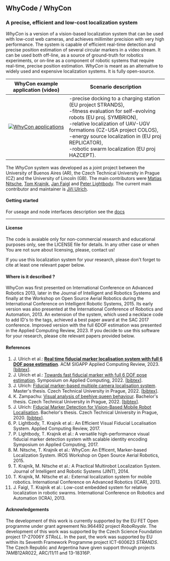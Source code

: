 ## WhyCode / WhyCon

### A precise, efficient and low-cost localization system 

_WhyCon_ is a version of a vision-based localization system that can be used with low-cost web cameras, and achieves millimiter precision with very high performance.
The system is capable of efficient real-time detection and precise position estimation of several circular markers in a video stream. 
It can be used both off-line, as a source of ground-truth for robotics experiments, or on-line as a component of robotic systems that require real-time, precise position estimation.
_WhyCon_ is meant as an alternative to widely used and expensive localization systems.
It is fully open-source.

| WhyCon example application (video)  | Scenario description |
| ------ | ----------- |
|[![WhyCon applications](https://raw.githubusercontent.com/wiki/gestom/WhyCon/pics/whycon.png)](https://www.youtube.com/watch?v=KgKrN8_EmUA"AAAA")|-precise docking to a charging station (EU project STRANDS),<br/> -fitness evaluation for self-evolving robots (EU proj. SYMBRION),<br/>-relative localization of UAV-UGV formations (CZ-USA project COLOS),<br/>-energy source localization in (EU proj REPLICATOR),<br/>-robotic swarm localization (EU proj HAZCEPT).|

The _WhyCon_ system was developed as a joint project between the University of Buenos Aires (AR), the Czech Technical University in Prague (CZ) and the University of Lincoln (GB).
The main contributors were [Matias Nitsche](https://scholar.google.co.uk/citations?user=Z0hQoRUAAAAJ&hl=en&oi=ao), [Tom Krajnik](http://scholar.google.co.uk/citations?user=Qv3nqgsAAAAJ&hl=en&oi=ao), [Jan Faigl](https://scholar.google.co.uk/citations?user=-finD_sAAAAJ&hl=en) and [Peter Lightbody](https://scholar.google.com/citations?user=tBUM-8oAAAAJ&hl=cs&oi=ao).
The current main contributor and maintainer is [Jiří Ulrich](https://scholar.google.com/citations?hl=cs&user=vMtZ5FcAAAAJ).

#### Getting started

For useage and node interfaces description see the [docs](docs/)

-----

#### License

The code is avaiable only for non-commercial research and educational purposes only, see the LICENSE file for details. In any other case or when You are not sure about licensing, please, contact us!

If you use this localization system for your research, please don't forget to cite at least one relevant paper below.

#### Where is it described ?

WhyCon was first presented on International Conference on Advanced Robotics 2013, later in the Journal of Intelligent and Robotics Systems and finally at the Workshop on Open Source Aerial Robotics during the International Conference on Intelligent Robotic Systems, 2015.
Its early version was also presented at the International Conference of Robotics and Automation, 2013.
An extension of the system, which used a necklace code to add ID's to the tags, achieved a best paper award at the SAC 2017 conference.
Improved version with the full 6DOF estimation was presented in the Applied Computing Review, 2023.
If you decide to use this software for your research, please cite relevant papers provided below.

#### References

1. J. Ulrich et al.: **[Real time fiducial marker localisation system with full 6 DOF pose estimation](https://dl.acm.org/doi/abs/10.1145/3594264.3594266)**. ACM SIGAPP Applied Computing Review, 2023. [[bibtex](https://gist.github.com/jiriUlr/3f325488596932d784bcff4178c11478)].
1. J. Ulrich et al.: [Towards fast fiducial marker with full 6 DOF pose estimation](https://dl.acm.org/doi/abs/10.1145/3477314.3507043). Symposium on Applied Computing, 2022. [[bibtex](https://gist.github.com/jiriUlr/7d333e90c43e6b41c79e5150c7a59267)].
1. J. Ulrich: [Fiducial marker-based multiple camera localisation system](https://dspace.cvut.cz/bitstream/handle/10467/101526/F3-DP-2022-Ulrich-Jiri-main.pdf). Master's thesis. Czech Technical University in Prague, 2022. [[bibtex](https://gist.github.com/jiriUlr/e8d53c7edd6b14c824e67e60596a489f)].
1. K. Zampachu: [Visual analysis of beehive queen behaviour](https://dspace.cvut.cz/bitstream/handle/10467/101048/F3-BP-2022-Zampachu-Kristi-main.pdf). Bachelor's thesis. Czech Technical University in Prague, 2022. [[bibtex](https://gist.github.com/jiriUlr/eb08ee4b183c615e312ab2db767e9b18)].
1. J. Ulrich: [Fiducial Marker Detection for Vision-Based Mobile Robot Localisation](https://dspace.cvut.cz/bitstream/handle/10467/89879/F3-BP-2020-Ulrich-Jiri-main.pdf). Bachelor's thesis. Czech Technical University in Prague, 2020. [[bibtex](https://gist.github.com/jiriUlr/348d42b7a1cdd08b94953adedc50c5d7)].
1. P. Lightbody, T. Krajník et al.: An Efficient Visual Fiducial Localisation System. Applied Computing Review, 2017.
1. P. Lightbody, T. Krajník et al.: A versatile high-performance visual fiducial marker detection system with scalable identity encoding Symposium on Applied Computing, 2017.
1. M. Nitsche, T. Krajník et al.: WhyCon: An Efficent, Marker-based Localization System. IROS Workshop on Open Source Aerial Robotics, 2015.
1. T. Krajník, M. Nitsche et al.: A Practical Multirobot Localization System. Journal of Intelligent and Robotic Systems (JINT), 2014.
1. T. Krajník, M. Nitsche et al.: External localization system for mobile robotics. International Conference on Advanced Robotics (ICAR), 2013.
1. J. Faigl, T. Krajník et al.: Low-cost embedded system for relative localization in robotic swarms. International Conference on Robotics and Automation (ICRA), 2013.

#### Acknowledgements

The development of this work is currently supported by the EU FET Open programme under grant agreement No.964492 project _RoboRoyale_.
The development of this work was supported by the Czech Science Foundation project 17-27006Y _STRoLL_.
In the past, the work was supported by EU within its Seventh Framework Programme project ICT-600623 _STRANDS_.
The Czech Republic and Argentina have given support through projects 7AMB12AR022, ARC/11/11 and 13-18316P.
